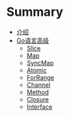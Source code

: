 # Summary

* [介绍](README.md)
* [Go语言高级](go_advance/README.md)
    * [Slice](go_advance/slice.md)
    * [Map](go_advance/map.md)
    * [SyncMap](go_advance/syncMap.md)
    * [Atomic](go_advance/cas.md)
    * [ForRange](go_advance/forRange.md)
    * [Channel](go_advance/channel.md)
    * [Method](go_advance/method.md)
    * [Closure](go_advance/closure.md)
    * [Interface](go_advance/interface.md)
<!-- 
    [Reflection]
    [Pointer]
    [Unsafe Pointer] 
-->